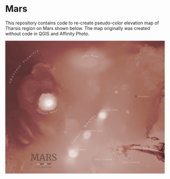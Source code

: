 # Mars

This repository contains code to re-create pseudo-color elevation map of Tharsis region on Mars shown below. The map originally was created without code in QGIS and Affinity Photo. 

![Elevation map of Mars](img/map.webp)
